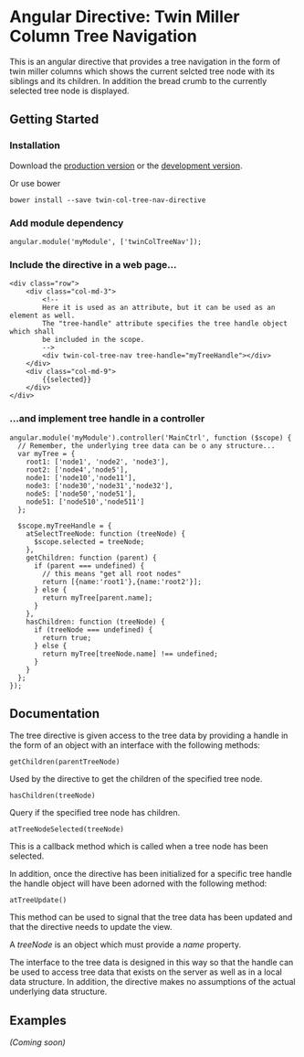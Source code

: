 Angular Directive: Twin Miller Column Tree Navigation 
=====================================================
This is an angular directive that provides a tree navigation in the form of 
twin miller columns which shows the current selcted tree node with its siblings 
and its children. In addition the bread crumb to the currently selected tree
node is displayed.

Getting Started
---------------
### Installation

Download the [production version][min] or the [development version][max].

[min]: https://raw.github.com/joelbinn/twin-col-tree-nav-directive/master/dist/twin-col-tree-nav-directive.min.js
[max]: https://raw.github.com/joelbinn/twin-col-tree-nav-directive/master/dist/twin-col-tree-nav-directive.js

Or use bower

    bower install --save twin-col-tree-nav-directive

### Add module dependency

    angular.module('myModule', ['twinColTreeNav']);

### Include the directive in a web page...

    <div class="row">
        <div class="col-md-3">
            <!-- 
            Here it is used as an attribute, but it can be used as an element as well. 
            The "tree-handle" attribute specifies the tree handle object which shall
            be included in the scope.
            -->
            <div twin-col-tree-nav tree-handle="myTreeHandle"></div>
        </div>
        <div class="col-md-9">
            {{selected}}
        </div>
    </div>

### ...and implement tree handle in a controller

    angular.module('myModule').controller('MainCtrl', function ($scope) {
      // Remember, the underlying tree data can be o any structure...
      var myTree = {
        root1: ['node1', 'node2', 'node3'],
        root2: ['node4','node5'],
        node1: ['node10','node11'],
        node3: ['node30','node31','node32'],
        node5: ['node50','node51'],
        node51: ['node510','node511']
      };
        
      $scope.myTreeHandle = {
        atSelectTreeNode: function (treeNode) {
          $scope.selected = treeNode;
        },
        getChildren: function (parent) {
          if (parent === undefined) {
            // this means "get all root nodes"
            return [{name:'root1'},{name:'root2'}];
          } else {
            return myTree[parent.name];
          }
        },
        hasChildren: function (treeNode) {
      	  if (treeNode === undefined) {
      	    return true;
      	  } else {
      	    return myTree[treeNode.name] !== undefined;
          }
        }
      };
    });

## Documentation
The tree directive is given access to the tree data by providing a handle in the form 
of an object with an interface with the following methods:
    
`getChildren(parentTreeNode)`

Used by the directive to get the children of the specified tree node.

`hasChildren(treeNode)`

Query if the specified tree node has children.

`atTreeNodeSelected(treeNode)`

This is a callback method which is called when a tree node has been selected.

In addition, once the directive has been initialized for a specific tree handle
the handle object will have been adorned with the following method:

`atTreeUpdate()`

This method can be used to signal that the tree data has been updated and that 
the directive needs to update the view. 
    
A _treeNode_ is an object which must provide a _name_ property.

The interface to the tree data is designed in this way so that the handle can be 
used to access tree data that exists on the server as well as in a local data 
structure. In addition, the directive makes no assumptions of the actual 
underlying data structure.


## Examples
_(Coming soon)_

